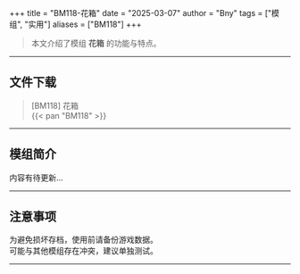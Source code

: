 +++
title = "BM118-花箱"
date = "2025-03-07"
author = "Bny"
tags = ["模组", "实用"]
aliases = ["BM118"]
+++

> 本文介绍了模组 **花箱** 的功能与特点。

---

## 文件下载

> [BM118] 花箱  
{{< pan "BM118" >}}  

---

## 模组简介

>  
内容有待更新...  

---

## 注意事项

>  
为避免损坏存档，使用前请备份游戏数据。  
可能与其他模组存在冲突，建议单独测试。  

---

